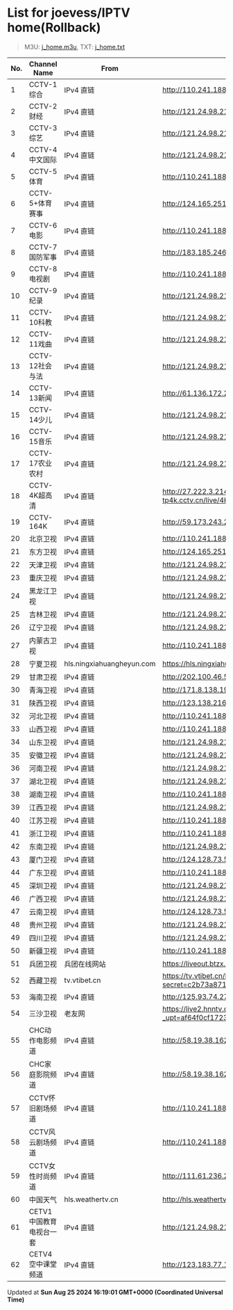 # List for **joevess/IPTV home**(Rollback)

> M3U: [j_home.m3u](/j_home.m3u), TXT: [j_home.txt](/txt/j_home.txt)

| No. | Channel Name | From | Source |
| --- | ------------ | ---- | ------ |
| 1 | CCTV-1综合 | IPv4 直链 | <http://110.241.188.219:808/hls/1/index.m3u8> |
| 2 | CCTV-2财经 | IPv4 直链 | <http://121.24.98.21:8090/hls/10/index.m3u8> |
| 3 | CCTV-3综艺 | IPv4 直链 | <http://121.24.98.21:8090/hls/11/index.m3u8> |
| 4 | CCTV-4中文国际 | IPv4 直链 | <http://121.24.98.21:8090/hls/12/index.m3u8> |
| 5 | CCTV-5体育 | IPv4 直链 | <http://110.241.188.219:808/hls/5/index.m3u8> |
| 6 | CCTV-5+体育赛事 | IPv4 直链 | <http://124.165.251.82:9999/tsfile/live/0019_1.m3u8> |
| 7 | CCTV-6电影 | IPv4 直链 | <http://110.241.188.219:808/hls/6/index.m3u8> |
| 8 | CCTV-7国防军事 | IPv4 直链 | <http://183.185.246.78:9999/tsfile/live/0007_1.m3u8> |
| 9 | CCTV-8电视剧 | IPv4 直链 | <http://110.241.188.219:808/hls/8/index.m3u8> |
| 10 | CCTV-9纪录 | IPv4 直链 | <http://121.24.98.21:8090/hls/17/index.m3u8> |
| 11 | CCTV-10科教 | IPv4 直链 | <http://121.24.98.21:8090/hls/18/index.m3u8> |
| 12 | CCTV-11戏曲 | IPv4 直链 | <http://121.24.98.21:8090/hls/19/index.m3u8> |
| 13 | CCTV-12社会与法 | IPv4 直链 | <http://121.24.98.21:8090/hls/20/index.m3u8> |
| 14 | CCTV-13新闻 | IPv4 直链 | <http://61.136.172.236:9901/tsfile/live/0013_1.m3u8> |
| 15 | CCTV-14少儿 | IPv4 直链 | <http://121.24.98.21:8090/hls/22/index.m3u8> |
| 16 | CCTV-15音乐 | IPv4 直链 | <http://121.24.98.21:8090/hls/23/index.m3u8> |
| 17 | CCTV-17农业农村 | IPv4 直链 | <http://121.24.98.21:8090/hls/15/index.m3u8> |
| 18 | CCTV-4K超高清 | IPv4 直链 | <http://27.222.3.214/liveali-tp4k.cctv.cn/live/4K10M.stream/playlist.m3u8> |
| 19 | CCTV-164K | IPv4 直链 | <http://59.173.243.210:9901/tsfile/live/1036_1.m3u8> |
| 20 | 北京卫视 | IPv4 直链 | <http://110.241.188.219:808/hls/21/index.m3u8> |
| 21 | 东方卫视 | IPv4 直链 | <http://124.165.251.82:9999/tsfile/live/0107_1.m3u8> |
| 22 | 天津卫视 | IPv4 直链 | <http://121.24.98.21:8090/hls/33/index.m3u8> |
| 23 | 重庆卫视 | IPv4 直链 | <http://121.24.98.21:8090/hls/78/index.m3u8> |
| 24 | 黑龙江卫视 | IPv4 直链 | <http://121.24.98.21:8090/hls/42/index.m3u8> |
| 25 | 吉林卫视 | IPv4 直链 | <http://121.24.98.21:8090/hls/37/index.m3u8> |
| 26 | 辽宁卫视 | IPv4 直链 | <http://121.24.98.21:8090/hls/59/index.m3u8> |
| 27 | 内蒙古卫视 | IPv4 直链 | <http://110.241.188.219:808/hls/39/index.m3u8> |
| 28 | 宁夏卫视 | hls.ningxiahuangheyun.com | <https://hls.ningxiahuangheyun.com/live/nxws1M.m3u8> |
| 29 | 甘肃卫视 | IPv4 直链 | <http://202.100.46.58:9901/tsfile/live/1035_1.m3u8> |
| 30 | 青海卫视 | IPv4 直链 | <http://171.8.138.195:85/tsfile/live/0140_1.m3u8> |
| 31 | 陕西卫视 | IPv4 直链 | <http://123.138.216.44:9902/tsfile/live/0136_1.m3u8> |
| 32 | 河北卫视 | IPv4 直链 | <http://110.241.188.219:808/hls/18/index.m3u8> |
| 33 | 山西卫视 | IPv4 直链 | <http://110.241.188.219:808/hls/38/index.m3u8> |
| 34 | 山东卫视 | IPv4 直链 | <http://121.24.98.21:8090/hls/39/index.m3u8> |
| 35 | 安徽卫视 | IPv4 直链 | <http://121.24.98.21:8090/hls/81/index.m3u8> |
| 36 | 河南卫视 | IPv4 直链 | <http://121.24.98.21:8090/hls/34/index.m3u8> |
| 37 | 湖北卫视 | IPv4 直链 | <http://121.24.98.21:8090/hls/57/index.m3u8> |
| 38 | 湖南卫视 | IPv4 直链 | <http://110.241.188.219:808/hls/19/index.m3u8> |
| 39 | 江西卫视 | IPv4 直链 | <http://121.24.98.21:8090/hls/55/index.m3u8> |
| 40 | 江苏卫视 | IPv4 直链 | <http://110.241.188.219:808/hls/20/index.m3u8> |
| 41 | 浙江卫视 | IPv4 直链 | <http://110.241.188.219:808/hls/26/index.m3u8> |
| 42 | 东南卫视 | IPv4 直链 | <http://121.24.98.21:8090/hls/36/index.m3u8> |
| 43 | 厦门卫视 | IPv4 直链 | <http://124.128.73.58:9901/tsfile/live/0129_1.m3u8> |
| 44 | 广东卫视 | IPv4 直链 | <http://110.241.188.219:808/hls/25/index.m3u8> |
| 45 | 深圳卫视 | IPv4 直链 | <http://121.24.98.21:8090/hls/84/index.m3u8> |
| 46 | 广西卫视 | IPv4 直链 | <http://121.24.98.21:8090/hls/85/index.m3u8> |
| 47 | 云南卫视 | IPv4 直链 | <http://124.128.73.58:9901/tsfile/live/0119_1.m3u8> |
| 48 | 贵州卫视 | IPv4 直链 | <http://121.24.98.21:8090/hls/40/index.m3u8> |
| 49 | 四川卫视 | IPv4 直链 | <http://121.24.98.21:8090/hls/58/index.m3u8> |
| 50 | 新疆卫视 | IPv4 直链 | <http://110.241.188.219:808/hls/43/index.m3u8> |
| 51 | 兵团卫视 | 兵团在线网站 | <https://liveout.btzx.com.cn/62ds9e/yil08g.m3u8> |
| 52 | 西藏卫视 | tv.vtibet.cn | <https://tv.vtibet.cn/live/vuXz3cg3TmRUYg.m3u8?secret=c2b73a871f8a062dce01042b284753df&time=66bef378> |
| 53 | 海南卫视 | IPv4 直链 | <http://125.93.74.27:9002/tsfile/live/0109_1.m3u8> |
| 54 | 三沙卫视 | 老友网 | <https://live2.hnntv.cn/srs/tv/ssws.m3u8?_upt=af64f0cf1723795879> |
| 55 | CHC动作电影频道 | IPv4 直链 | <http://58.19.38.162:9901/tsfile/live/1037_1.m3u8> |
| 56 | CHC家庭影院频道 | IPv4 直链 | <http://58.19.38.162:9901/tsfile/live/1036_1.m3u8> |
| 57 | CCTV怀旧剧场频道 | IPv4 直链 | <http://110.241.188.219:808/hls/56/index.m3u8> |
| 58 | CCTV风云剧场频道 | IPv4 直链 | <http://110.241.188.219:808/hls/57/index.m3u8> |
| 59 | CCTV女性时尚频道 | IPv4 直链 | <http://111.61.236.247:9081/hls/59/index.m3u8> |
| 60 | 中国天气 | hls.weathertv.cn | <http://hls.weathertv.cn/tslslive/qCFIfHB/hls/live_sd.m3u8> |
| 61 | CETV1中国教育电视台一套 | IPv4 直链 | <http://121.24.98.21:8090/hls/67/index.m3u8> |
| 62 | CETV4空中课堂频道 | IPv4 直链 | <http://123.183.77.174:808/hls/92/index.m3u8> |

Updated at **Sun Aug 25 2024 16:19:01 GMT+0000 (Coordinated Universal Time)**
